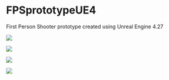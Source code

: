 # FPSprototypeUE4
 First Person Shooter prototype created using Unreal Engine 4.27

![](https://imgur.com/3PKNSiS.png)

![](https://imgur.com/Hi7P7wY.png)

![](https://imgur.com/5KjqDVB.png)

![](https://imgur.com/U6FkxKW.png)
